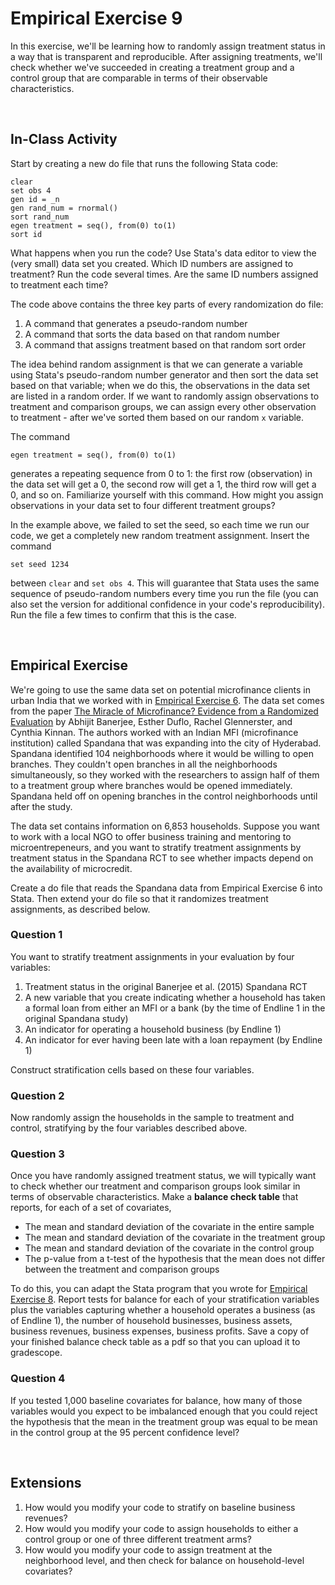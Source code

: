 # Empirical Exercise 9

In this exercise, we'll be learning how to randomly assign treatment status in a way 
that is transparent and reproducible.  After assigning treatments, we'll check 
whether we've succeeded in creating a treatment group and a control group 
that are comparable in terms of their observable characteristics.  

<br>

## In-Class Activity

Start by creating a new do file that runs the following Stata code:
```
clear
set obs 4
gen id = _n 
gen rand_num = rnormal()
sort rand_num
egen treatment = seq(), from(0) to(1)
sort id
```
What happens when you run the code?  Use Stata's data editor to view the (very small) data set you 
created.  Which ID numbers are assigned to treatment?  Run the code several times.  Are 
the same ID numbers assigned to treatment each time?  

The code above contains the three key parts of every randomization do file:  

1. A command that generates a pseudo-random number 
2. A command that sorts the data based on that random number
3. A command that assigns treatment based on that random sort order

The idea behind random assignment is that we can generate a variable 
using Stata's pseudo-random number generator and then sort the data set based on that 
variable; when we do this, the observations in the data set are listed in a 
random order.  If we want to randomly assign observations to treatment and comparison groups, 
we can assign every other observation to treatment - after we've sorted them based on 
our random `x` variable.

The command 
```
egen treatment = seq(), from(0) to(1)
``` 
generates a repeating sequence from 0 to 1:  the first row (observation) in 
the data set will get a 0, the second row will get a 1, the third row will get a 0, 
and so on.  Familiarize yourself with this command.  How might you assign observations 
in your data set to four different treatment groups?

In the example above, we failed to set the seed, so each time we run our code, we get a 
completely new random treatment assignment.  Insert the command 
```
set seed 1234 
```
between `clear` and `set obs 4`.  This will guarantee that Stata uses the 
same sequence of pseudo-random numbers every time you run the file (you can also set the version 
for additional confidence in your code's reproducibility).  Run the file 
a few times to confirm that this is the case. 

<br>

## Empirical Exercise

We're going to use the same data set on potential microfinance clients in urban India 
that we worked with in [Empirical Exercise 6](https://pjakiela.github.io/ECON523/exercises/E6-TOT.html).   The data set 
comes from the paper [The Miracle of Microfinance?  Evidence from a Randomized Evaluation](https://www.jstor.org/stable/43189512?seq=1) by 
Abhijit Banerjee, Esther Duflo, Rachel Glennerster, and Cynthia Kinnan.  The authors worked with an 
Indian MFI (microfinance institution) called Spandana that was expanding into the city of Hyderabad.  Spandana 
identified 104 neighborhoods where it would be willing to open branches.  They couldn't open branches 
in all the neighborhoods simultaneously, so they worked with the researchers to assign half of them 
to a treatment group where branches would be opened immediately.  Spandana held off on opening branches in 
the control neighborhoods until after the study.  

The data set contains information on 6,853 households.  Suppose you want to work with a local NGO to 
offer business training and mentoring to microentrepeneurs, and you want to stratify treatment assignments 
by treatment status in the Spandana RCT to see whether impacts depend on the availability of microcredit.  

Create a do file that reads the Spandana data from Empirical Exercise 6 into Stata.  Then extend your do file 
so that it randomizes treatment assignments, as described below.

### Question 1

You want to stratify treatment assignments in your evaluation by four variables:  

1. Treatment status in the original Banerjee et al. (2015) Spandana RCT
2. A new variable that you create indicating whether a household has taken a formal loan from either an MFI or a bank (by the time of Endline 1 in the original Spandana study) 
3. An indicator for operating a household business (by Endline 1)
4. An indicator for ever having been late with a loan repayment  (by Endline 1) 

Construct stratification cells based on these four variables.  

### Question 2

Now randomly assign the households in the sample to treatment and control, stratifying by the 
four variables described above.  

### Question 3 

Once you have randomly assigned treatment status, we will typically want to check whether 
our treatment and comparison groups look similar in terms of observable characteristics.  Make 
a **balance check table** that reports, for each of a set of covariates,

- The mean and standard deviation of the covariate in the entire sample
- The mean and standard deviation of the covariate in the treatment group
- The mean and standard deviation of the covariate in the control group
- The p-value from a t-test of the hypothesis that the mean does not differ between the treatment and comparison groups

To do this, you can adapt the Stata program that you wrote for 
[Empirical Exercise 8](https://pjakiela.github.io/ECON523/exercises/E8-RD.html).  Report tests for balance for each of 
your stratification variables plus the variables capturing whether a household operates a business (as of Endline 1), 
the number of household businesses, business assets, business revenues, business expenses, business profits.  Save a copy of your finished 
balance check table as a pdf so that you can upload it to gradescope.

### Question 4

If you tested 1,000 baseline covariates for balance, how many of those variables would you expect to be imbalanced enough 
that you could reject the hypothesis that the mean in the treatment group was equal to be mean in the control group 
at the 95 percent confidence level?

<br>
 
## Extensions

1. How would you modify your code to stratify on baseline business revenues?
2. How would you modify your code to assign households to either a control group or one of three different treatment arms?
3. How would you modify your code to assign treatment at the neighborhood level, and then check for balance on household-level covariates?
 
 

